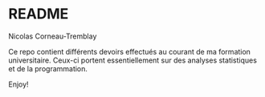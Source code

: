 README
================
Nicolas Corneau-Tremblay

Ce repo contient différents devoirs effectués au courant de ma formation universitaire. 
Ceux-ci portent essentiellement sur des analyses statistiques et de la programmation.

Enjoy!
